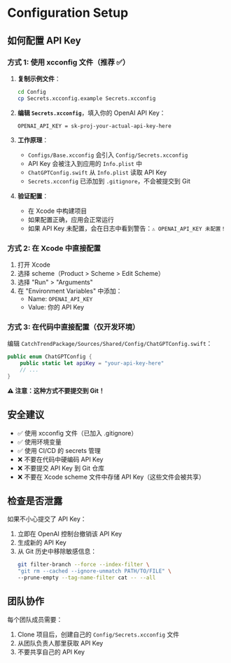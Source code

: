 # Configuration Setup

## 如何配置 API Key

### 方式 1: 使用 xcconfig 文件（推荐 ✅）

1. **复制示例文件**：
   ```bash
   cd Config
   cp Secrets.xcconfig.example Secrets.xcconfig
   ```

2. **编辑 `Secrets.xcconfig`**，填入你的 OpenAI API Key：
   ```
   OPENAI_API_KEY = sk-proj-your-actual-api-key-here
   ```

3. **工作原理**：
   - `Configs/Base.xcconfig` 会引入 `Config/Secrets.xcconfig`
   - API Key 会被注入到应用的 `Info.plist` 中
   - `ChatGPTConfig.swift` 从 `Info.plist` 读取 API Key
   - `Secrets.xcconfig` 已添加到 `.gitignore`，不会被提交到 Git

4. **验证配置**：
   - 在 Xcode 中构建项目
   - 如果配置正确，应用会正常运行
   - 如果 API Key 未配置，会在日志中看到警告：`⚠️ OPENAI_API_KEY 未配置！`

### 方式 2: 在 Xcode 中直接配置

1. 打开 Xcode
2. 选择 scheme（Product > Scheme > Edit Scheme）
3. 选择 "Run" > "Arguments"
4. 在 "Environment Variables" 中添加：
   - Name: `OPENAI_API_KEY`
   - Value: 你的 API Key

### 方式 3: 在代码中直接配置（仅开发环境）

编辑 `CatchTrendPackage/Sources/Shared/Config/ChatGPTConfig.swift`：

```swift
public enum ChatGPTConfig {
    public static let apiKey = "your-api-key-here"
    // ...
}
```

**⚠️ 注意：这种方式不要提交到 Git！**

## 安全建议

- ✅ 使用 xcconfig 文件（已加入 .gitignore）
- ✅ 使用环境变量
- ✅ 使用 CI/CD 的 secrets 管理
- ❌ 不要在代码中硬编码 API Key
- ❌ 不要提交 API Key 到 Git 仓库
- ❌ 不要在 Xcode scheme 文件中存储 API Key（这些文件会被共享）

## 检查是否泄露

如果不小心提交了 API Key：

1. 立即在 OpenAI 控制台撤销该 API Key
2. 生成新的 API Key
3. 从 Git 历史中移除敏感信息：
   ```bash
   git filter-branch --force --index-filter \
   "git rm --cached --ignore-unmatch PATH/TO/FILE" \
   --prune-empty --tag-name-filter cat -- --all
   ```

## 团队协作

每个团队成员需要：
1. Clone 项目后，创建自己的 `Config/Secrets.xcconfig` 文件
2. 从团队负责人那里获取 API Key
3. 不要共享自己的 API Key
